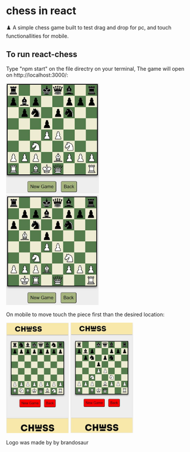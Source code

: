 # chess in react 
♟️ A simple chess game built to test drag and drop for pc, and touch functionallities for mobile.

## To run react-chess
Type "npm start" on the file directry on your terminal, The game will open on http://localhost:3000/:

<img src="preview images/chess_1.JPG" height="300" />

<img src="preview images/chess_2.JPG" height="300" />

On mobile to move touch the piece first than the desired location:

<img src="preview images/chess_3.JPG" height="300"/>

<img src="preview images/chess_4.JPG" height="300"/>

Logo was made by by brandosaur 
